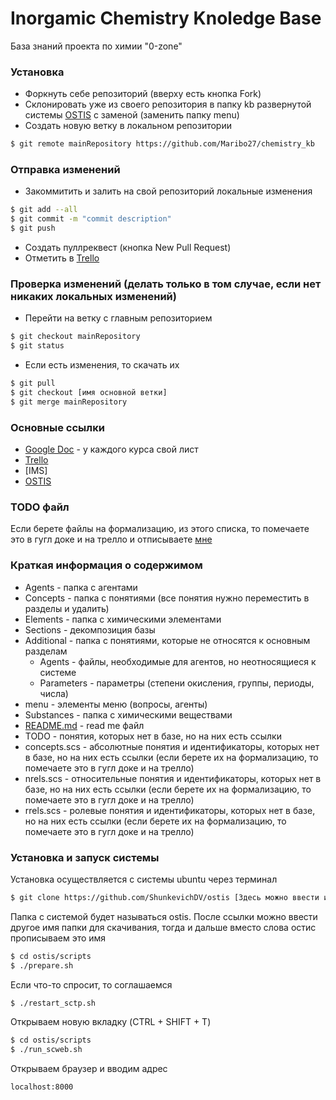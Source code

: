 # Inorgamic Chemistry Knoledge Base
База знаний проекта по химии "0-zone"

### Установка
- Форкнуть себе репозиторий (вверху есть кнопка Fork)
- Склонировать уже из своего репозитория в папку kb развернутой системы [OSTIS] с заменой (заменить папку menu)
- Создать новую ветку в локальном репозитории
```sh
$ git remote mainRepository https://github.com/Maribo27/chemistry_kb
```
### Отправка изменений
- Закоммитить и залить на свой репозиторий локальные изменения
```sh
$ git add --all
$ git commit -m "commit description"
$ git push
```
- Создать пуллреквест (кнопка New Pull Request)
- Отметить в [Trello]

### Проверка изменений (делать только в том случае, если нет никаких локальных изменений)
- Перейти на ветку с главным репозиторием
```sh
$ git checkout mainRepository
$ git status
```
- Если есть изменения, то скачать их

```sh
$ git pull
$ git checkout [имя основной ветки]
$ git merge mainRepository
```

### Основные ссылки
- [Google Doc] - у каждого курса свой лист
- [Trello]
- [IMS]
- [OSTIS]

### TODO файл
Если берете файлы на формализацию, из этого списка, то помечаете это в гугл доке и на трелло и отписываете [мне](https://vk.com/id8930868)

### Краткая информация о содержимом
- Agents - папка с агентами
- Concepts - папка с понятиями (все понятия нужно переместить в разделы и удалить)
- Elements - папка с химическими элементами
- Sections - декомпозиция базы
- Additional - папка с понятиями, которые не относятся к основным разделам
    - Agents - файлы, необходимые для агентов, но неотносящиеся к системе
    - Parameters - параметры (степени окисления, группы, периоды, числа)
- menu - элементы меню (вопросы, агенты)
- Substances - папка с химическими веществами
- [README.md](https://github.com/Maribo27/chemistry_kb/blob/master/README.md) - read me файл
- TODO - понятия, которых нет в базе, но на них есть ссылки
- concepts.scs - абсолютные понятия и идентификаторы, которых нет в базе, но на них есть ссылки (если берете их на формализацию, то помечаете это в гугл доке и на трелло)
- nrels.scs - относительные понятия и идентификаторы, которых нет в базе, но на них есть ссылки (если берете их на формализацию, то помечаете это в гугл доке и на трелло)
- rrels.scs - ролевые понятия и идентификаторы, которых нет в базе, но на них есть ссылки (если берете их на формализацию, то помечаете это в гугл доке и на трелло)

### Установка и запуск системы
Установка осуществляется с системы ubuntu через терминал
```sh
$ git clone https://github.com/ShunkevichDV/ostis [Здесь можно ввести имя для папки, куда клонить]
```
Папка с системой будет называться ostis. После ссылки можно ввести другое имя папки для скачивания, тогда и дальше вместо слова остис прописываем это имя
```sh
$ cd ostis/scripts
$ ./prepare.sh
```
Если что-то спросит, то соглашаемся
```sh
$ ./restart_sctp.sh
```
Открываем новую вкладку (CTRL + SHIFT + T)
```sh
$ cd ostis/scripts
$ ./run_scweb.sh
```
Открываем браузер и вводим адрес
```sh
localhost:8000
```

[//]: # (These are reference links used in the body of this note and get stripped out when the markdown processor does its job. There is no need to format nicely because it shouldn't be seen. Thanks SO - http://stackoverflow.com/questions/4823468/store-comments-in-markdown-syntax)


   [Google Doc]: <https://docs.google.com/spreadsheets/d/1DVwCNw2nb2aefu-T6yScImUMZA8cTb8-BI2HRelRXDs>
   [Trello]: <https://trello.com/b/KkpDPDcI/%D1%85%D0%B8%D0%BC%D0%B8%D1%8F>
   [OSTIS]: <https://github.com/ShunkevichDV/ostis>
   [База Знаний IMS]: <https://github.com/ShunkevichDV/ims.ostis.kb>
